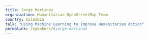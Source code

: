 ```yaml
---
title: Jorge Martinez
organization: Humanitarian OpenStreetMap Team
country: Colombia
talk: "Using Machine Learning to Improve Humanitarian Action"
permalink: /speakers/#jorge-martinez
---
```

